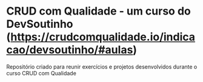 # CRUD com Qualidade - um curso do DevSoutinho (https://crudcomqualidade.io/indicacao/devsoutinho/#aulas)

Repositório criado para reunir exercícios e projetos desenvolvidos durante o curso CRUD com Qualidade
